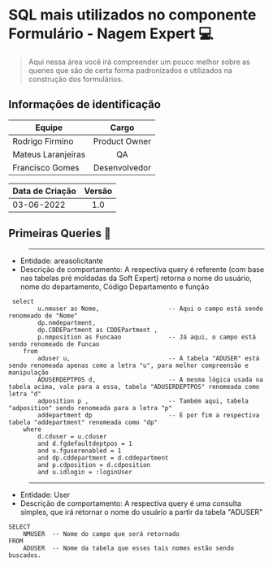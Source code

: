 # SQL mais utilizados no componente Formulário - Nagem Expert 💻

> <p> Aqui nessa área você irá compreender um pouco melhor sobre as queries que são de certa forma padronizados e utilizados na construção dos formulários. </p>

## Informações de identificação 
| Equipe   |      Cargo      |
|----------|:-------------:|
| Rodrigo Firmino |  Product Owner |
| Mateus Laranjeiras |    QA   |
| Francisco Gomes | Desenvolvedor |

|Data de Criação| Versão |
|----------|:-------------:|
|03-06-2022|1.0|

## Primeiras Queries 🎲

> ------------------------------------------------------------------------------------------


- Entidade: areasolicitante
- Descrição de comportamento: A respectiva query é referente (com base nas tabelas pré moldadas da Soft Expert) retorna o nome do usuário, nome do departamento, Código Departamento e função

```
 select
        u.nmuser as Nome,                   -- Aqui o campo está sendo renomeado de "Nome"
        dp.nmdepartment,
        dp.CDDEPartment as CDDEPartment ,
        p.nmposition as Funcaao             -- Já aqui, o campo está sendo renomeado de Funcao
    from
        aduser u,                           -- A tabela "ADUSER" está sendo renomeada apenas como a letra "u", para melhor compreensão e manipulação 
        ADUSERDEPTPOS d,                    -- A mesma lógica usada na tabela acima, vale para a essa, tabela "ADUSERDEPTPOS" renomeada como letra "d"
        adposition p ,                      -- Também aqui, tabela "adposition" sendo renomeada para a letra "p"
        addepartment dp                     -- E por fim a respectiva tabela "addepartment" renomeada como "dp"
    where
        d.cduser = u.cduser 
        and d.fgdefaultdeptpos = 1 
        and u.fguserenabled = 1 
        and dp.cddepartment = d.cddepartment 
        and p.cdposition = d.cdposition 
        and u.idlogin = :loginUser
```
> ------------------------------------------------------------------------------------------

- Entidade: User
- Descrição de comportamento: A respectiva query é uma consulta simples, que irá retornar o nome do usuário a partir da tabela "ADUSER"

```
SELECT
    NMUSER  -- Nome do campo que será retornado
FROM
    ADUSER  -- Nome da tabela que esses tais nomes estão sendo buscados.
```
